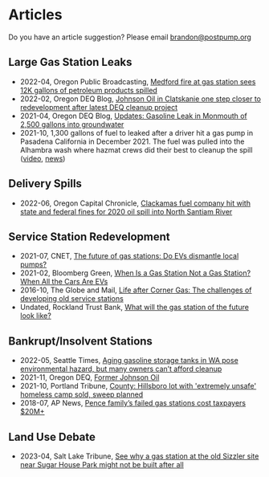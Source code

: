 # Articles

Do you have an article suggestion? Please email [brandon@postpump.org](mailto:brandon@postpump.org)

## Large Gas Station Leaks

- 2022-04, Oregon Public Broadcasting, [Medford fire at gas station sees 12K gallons of petroleum products spilled](https://www.opb.org/article/2022/04/15/medford-fire-gas-station-oil-spill/)
- 2022-02, Oregon DEQ Blog, [Johnson Oil in Clatskanie one step closer to redevelopment after latest DEQ cleanup project](https://deqblog.com/2022/02/11/johnson-oil-in-clatskanie-one-step-closer-to-redevelopment-after-latest-deq-cleanup-project/)
- 2021-04, Oregon DEQ Blog, [Updates: Gasoline Leak in Monmouth of 2,500 gallons into groundwater](https://deqblog.com/2021/04/07/updates-gasoline-leak-in-monmouth/)
- 2021-10, 1,300 gallons of fuel to leaked after a driver hit a gas pump in Pasadena California in December 2021. The fuel was pulled into the Alhambra wash where hazmat crews did their best to cleanup the spill ([video](https://twitter.com/KNXBaird/status/1472977818619301891), [news](https://losangeles.cbslocal.com/2021/12/20/gasoline-spill-in-pasadena-has-spilled-into-alhambra-wash-prompting-emergency-response/)) 

## Delivery Spills

- 2022-06, Oregon Capital Chronicle, [Clackamas fuel company hit with state and federal fines for 2020 oil spill into North Santiam River](https://oregoncapitalchronicle.com/briefs/clackamas-fuel-company-hit-with-state-and-federal-fines-for-2020-oil-spill-into-north-santiam-river/)

## Service Station Redevelopment

- 2021-07, CNET, [The future of gas stations: Do EVs dismantle local pumps?](https://www.cnet.com/roadshow/news/future-gas-station-ev/)
- 2021-02, Bloomberg Green, [When Is a Gas Station Not a Gas Station? When All the Cars Are EVs](https://www.bloomberg.com/news/articles/2021-02-18/when-cars-are-all-electric-we-ll-still-have-gas-stations)
- 2016-10, The Globe and Mail, [Life after Corner Gas: The challenges of developing old service stations](https://web.archive.org/web/20170316171922/https://www.theglobeandmail.com/report-on-business/industry-news/property-report/life-after-corner-gas-the-challenges-of-developing-old-service-stations/article32219739/)
- Undated, Rockland Trust Bank, [What will the gas station of the future look like?](https://www.rocklandtrust.com/financial-education/what-will-the-gas-station-of-the-future-look-like-)

## Bankrupt/Insolvent Stations

- 2022-05, Seattle Times, [Aging gasoline storage tanks in WA pose environmental hazard, but many owners can’t afford cleanup](https://www.seattletimes.com/seattle-news/transportation/aging-gasoline-storage-tanks-in-wa-a-serious-threat-to-human-health-and-the-environment/)
- 2021-11, Oregon DEQ, [Former Johnson Oil](https://storymaps.arcgis.com/stories/eef8710e7a37464f945650f11422aa05)
- 2021-10, Portland Tribune, [County: Hillsboro lot with 'extremely unsafe' homeless camp sold, sweep planned](https://pamplinmedia.com/pt/9-news/526545-420788-county-hillsboro-lot-with-extremely-unsafe-homeless-camp-sold-sweep-planned) 
- 2018-07, AP News, [Pence family’s failed gas stations cost taxpayers $20M+](https://apnews.com/article/us-news-ap-top-news-in-state-wire-columbus-politics-07f9256ae1984362ba3eff192b4d6dd0)

## Land Use Debate

- 2023-04, Salt Lake Tribune, [See why a gas station at the old Sizzler site near Sugar House Park might not be built after all](https://www.sltrib.com/news/2023/04/04/surprise-move-planners-urge-slc/)
